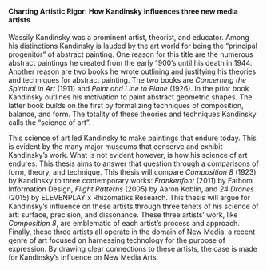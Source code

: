 #### Charting Artistic Rigor: How Kandinsky influences three new media artists

Wassily Kandinsky was a prominent artist, theorist, and educator. Among his distinctions Kandinsky is lauded by the art world for being the “principal progenitor” of abstract painting. One reason for this title are the numerous abstract paintings he created from the early 1900’s until his death in 1944. Another reason are two books he wrote outlining and justifying his theories and techniques for abstract painting. The two books are _Concerning the Spiritual in Art_ (1911) and _Point and Line to Plane_ (1926). In the prior book Kandinsky outlines his motivation to paint abstract geometric shapes. The latter book builds on the first by formalizing techniques of composition, balance, and form. The totality of these theories and techniques Kandinsky calls the “science of art”.

This science of art led Kandinsky to make paintings that endure today. This is evident by the many major museums that conserve and exhibit Kandinsky’s work. What is not evident however, is how his science of art endures. This thesis aims to answer that question through a comparisons of form, theory, and technique. This thesis will compare _Composition 8_ (1923) by Kandinsky to three contemporary works: _Frankenfont_ (2011) by Fathom Information Design, _Flight Patterns_ (2005) by Aaron Koblin, and _24 Drones_ (2015) by ELEVENPLAY x Rhizomatiks Research. This thesis will argue for Kandinsky’s influence on these artists through three tenets of his science of art: surface, precision, and dissonance. These three artists’ work, like _Composition 8_, are emblematic of each artist’s process and approach. Finally, these three artists all operate in the domain of New Media, a recent genre of art focused on harnessing technology for the purpose of expression. By drawing clear connections to these artists, the case is made for Kandinsky’s influence on New Media Arts.
